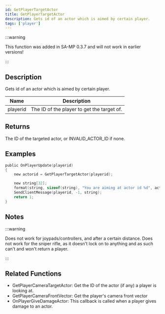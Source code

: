 ```yaml
---
id: GetPlayerTargetActor
title: GetPlayerTargetActor
description: Gets id of an actor which is aimed by certain player.
tags: ['player']
---
```


<TagLinks />

:::warning

This function was added in SA-MP 0.3.7 and will not work in earlier versions!

:::

## Description

Gets id of an actor which is aimed by certain player.


| Name | Description |
|------|-------------|
|playerid | The ID of the player to get the target of.|


## Returns

The ID of the targeted actor, or INVALID_ACTOR_ID if none.


## Examples


```c
public OnPlayerUpdate(playerid)
{
    new actorid = GetPlayerTargetActor(playerid);

    new string[32];
    format(string, sizeof(string), "You are aiming at actor id %d", actorid);
    SendClientMessage(playerid, -1, string);
    return 1;
}
```


## Notes

:::warning


 Does not work for joypads/controllers, and after a certain distance.
 Does not work for the sniper rifle, as it doesn't lock on to anything and as such can't and won't return a player.

:::


## Related Functions


-  GetPlayerCameraTargetActor: Get the ID of the actor (if any) a player is looking at.
-  GetPlayerCameraFrontVector: Get the player's camera front vector
- OnPlayerGiveDamageActor: This callback is called when a player gives damage to an actor.